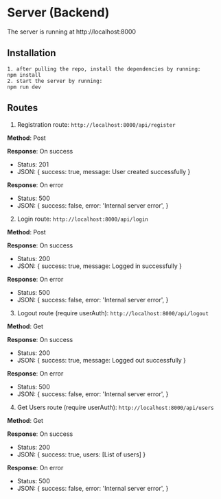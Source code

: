 # Server (Backend)

The server is running at http://localhost:8000

## Installation

```
1. after pulling the repo, install the dependencies by running:
npm install
2. start the server by running:
npm run dev
```

## Routes

1. Registration route:
`http://localhost:8000/api/register`

**Method**: Post

**Response**: On success
- Status: 201
- JSON:
{
    success: true,
    message: User created successfully
}

**Response**: On error
- Status: 500
- JSON:
{
    success: false,
    error: 'Internal server error',
}

2. Login route:
`http://localhost:8000/api/login`

**Method**: Post

**Response**: On success
- Status: 200
- JSON:
{
    success: true,
    message: Logged in successfully
}

**Response**: On error
- Status: 500
- JSON:
{
    success: false,
    error: 'Internal server error',
}

3. Logout route (require userAuth):
`http://localhost:8000/api/logout`

**Method**: Get

**Response**: On success
- Status: 200
- JSON:
{
    success: true,
    message: Logged out successfully
}

**Response**: On error
- Status: 500
- JSON:
{
    success: false,
    error: 'Internal server error',
}

4. Get Users route (require userAuth):
`http://localhost:8000/api/users`

**Method**: Get

**Response**: On success
- Status: 200
- JSON:
{
    success: true,
    users: [List of users]
}

**Response**: On error
- Status: 500
- JSON:
{
    success: false,
    error: 'Internal server error',
}